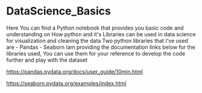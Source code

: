 # DataScience_Basics
Here You can find a Python notebook that provides you basic code and understanding on How python and it's Libraries can be used in data science for visualization and cleaning the data
Two python libraries that I've used are
     - Pandas 
     - Seaborn
Iam providing the documentation links below for the libraries used, You can use them for your reference to develop the code further and play with the dataset


https://pandas.pydata.org/docs/user_guide/10min.html




https://seaborn.pydata.org/examples/index.html
